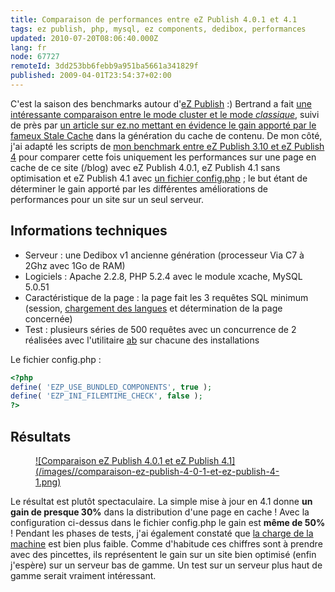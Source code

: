 ```yaml
---
title: Comparaison de performances entre eZ Publish 4.0.1 et 4.1
tags: ez publish, php, mysql, ez components, dedibox, performances
updated: 2010-07-20T08:06:40.000Z
lang: fr
node: 67727
remoteId: 3dd253bb6febb9a951ba5661a341829f
published: 2009-04-01T23:54:37+02:00
---
```


C'est la saison des benchmarks autour d'[eZ Publish](/tag/ez+publish) :) Bertrand a fait [une intéressante comparaison entre le mode cluster et le mode *classique*](http://blog.ankh-morpork.net/2009/03/30/ez-publish-41-numbers-ezdb-vs-ezfs/#comment-48), suivi de près par [un article sur ez.no mettant en évidence le gain apporté par le fameux Stale Cache](http://ez.no/developer/articles/ez_publish_knowledge_series_stale_cache_or_how_caches_in_ez_publish_4_1_are_handled_in_a_smarter_way) dans la génération du cache de contenu. De mon côté, j'ai adapté les scripts de [mon benchmark entre eZ Publish 3.10 et eZ Publish 4](/post/benchmark-between-ez-publish-4-and-ez-publish-3-10-with-or-without-a-php-opcode-cache) pour comparer cette fois uniquement les performances sur une page en cache de ce site (/blog) avec eZ Publish 4.0.1, eZ Publish 4.1 sans optimisation et eZ Publish 4.1 avec [un fichier config.php](http://pubsvn.ez.no/nextgen/trunk/config.php-RECOMMENDED) ; le but étant de déterminer le gain apporté par les différentes améliorations de performances pour un site sur un seul serveur.


## Informations techniques

* Serveur : une Dedibox v1 ancienne génération (processeur Via C7 à 2Ghz avec 1Go de RAM)
* Logiciels : Apache 2.2.8, PHP 5.2.4 avec le module xcache, MySQL 5.0.51
* Caractéristique de la page : la page fait les 3 requêtes SQL minimum (session, [chargement des langues](http://issues.ez.no/14227) et détermination de la page concernée)
* Test : plusieurs séries de 500 requêtes avec un concurrence de 2 réalisées avec l'utilitaire [ab](http://pwet.fr/man/linux/administration_systeme/ab) sur chacune des installations

Le fichier config.php :

``` php
<?php
define( 'EZP_USE_BUNDLED_COMPONENTS', true );
define( 'EZP_INI_FILEMTIME_CHECK', false );
?>

```


## Résultats

<figure class="object-center"><a href="/images/comparaison-ez-publish-4-0-1-et-ez-publish-4-1.png">![Comparaison eZ Publish 4.0.1 et eZ Publish 4.1](/images//comparaison-ez-publish-4-0-1-et-ez-publish-4-1.png)
</a></figure>


Le résultat est plutôt spectaculaire. La simple mise à jour en 4.1 donne **un gain de presque 30%** dans la distribution d'une page en cache ! Avec la configuration ci-dessus dans le fichier config.php le gain est **même de 50%** ! Pendant les phases de tests, j'ai également constaté que [la charge de la machine](/post/load-average-ou-charge-d-une-machine-unix-linux) est bien plus faible. Comme d'habitude ces chiffres sont à prendre avec des pincettes, ils représentent le gain sur un site bien optimisé (enfin j'espère) sur un serveur bas de gamme. Un test sur un serveur plus haut de gamme serait vraiment intéressant.

